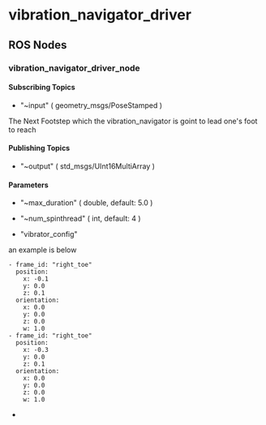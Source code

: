# vibration_navigator_driver

## ROS Nodes

### vibration_navigator_driver_node

#### Subscribing Topics

- "~input" ( geometry_msgs/PoseStamped )

The Next Footstep which the vibration_navigator is goint to lead one's foot to reach

#### Publishing Topics

- "~output" ( std_msgs/UInt16MultiArray )

#### Parameters

- "~max_duration" ( double, default: 5.0 )

- "~num_spinthread" ( int, default: 4 )

- "vibrator_config" 

an example is below

```
- frame_id: "right_toe"
  position:
    x: -0.1
    y: 0.0
    z: 0.1
  orientation:
    x: 0.0
    y: 0.0
    z: 0.0
    w: 1.0
- frame_id: "right_toe"
  position:
    x: -0.3
    y: 0.0
    z: 0.1
  orientation:
    x: 0.0
    y: 0.0
    z: 0.0
    w: 1.0
```

-
